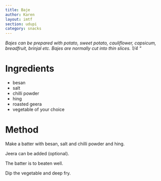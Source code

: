 ```yaml
---
title: Baje
author: Karen
layout: imtf
section: udupi
category: snacks
---
```


_Bajes can be prepared with potato, sweet potato, cauliflower, capsicum, breadfruit, brinjal etc. Bajes are normally cut into thin slices. 1/4 "_

# Ingredients

* besan
* salt
* chilli powder
* hing
* roasted geera
* vegetable of your choice

# Method

Make a batter with besan, salt and chilli powder and hing.

Jeera can be added (optional).

The batter is to beaten well.

Dip the vegetable and deep fry.

